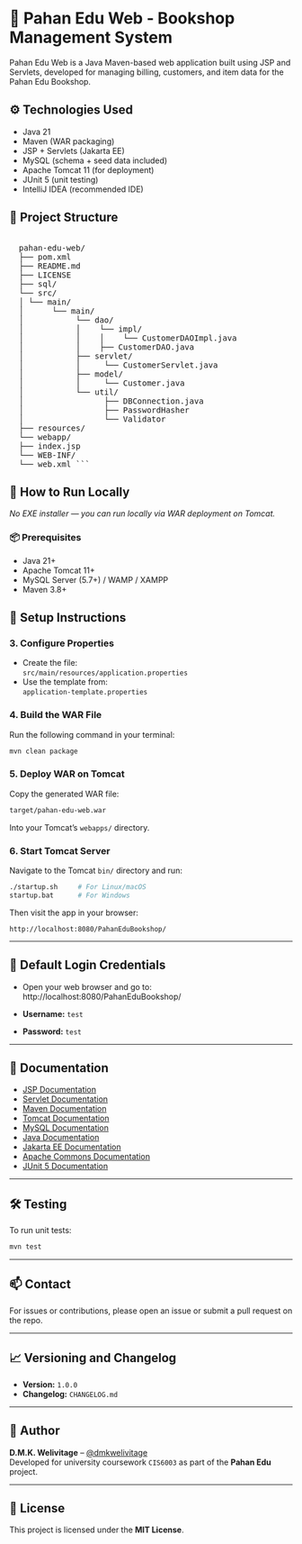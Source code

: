 # 📘 Pahan Edu Web - Bookshop Management System
Pahan Edu Web is a Java Maven-based web application built using JSP and Servlets, developed for managing billing, customers, and item data for the Pahan Edu Bookshop.

## ⚙️ Technologies Used
- Java 21  
- Maven (WAR packaging)  
- JSP + Servlets (Jakarta EE)  
- MySQL (schema + seed data included)  
- Apache Tomcat 11 (for deployment)  
- JUnit 5 (unit testing)  
- IntelliJ IDEA (recommended IDE)  

## 📂 Project Structure

<pre>  
  pahan-edu-web/ 
  ├── pom.xml 
  ├── README.md 
  ├── LICENSE
  ├── sql/
  └── src/
  │ └── main/ 
  │      └── main/  
  │           └── dao/
  │           │    └── impl/
  │           │    │    └── CustomerDAOImpl.java
  │           │    ├── CustomerDAO.java
  │           ├── servlet/ 
  │           │     └── CustomerServlet.java 
  │           ├── model/ 
  │           │     └── Customer.java 
  │           └── util/
  │                 ├── DBConnection.java
  │                 ├── PasswordHasher
  │                 └── Validator
  ├── resources/ 
  └── webapp/ 
  ├── index.jsp 
  └── WEB-INF/ 
  └── web.xml ``` </pre>

  ## 🚀 How to Run Locally
_No EXE installer — you can run locally via WAR deployment on Tomcat._

### 📦 Prerequisites
- Java 21+  
- Apache Tomcat 11+  
- MySQL Server (5.7+) / WAMP / XAMPP  
- Maven 3.8+

## 🔧 Setup Instructions

### 3. Configure Properties
- Create the file:  
  `src/main/resources/application.properties`
- Use the template from:  
  `application-template.properties`

### 4. Build the WAR File
Run the following command in your terminal:

```bash
mvn clean package
```

### 5. Deploy WAR on Tomcat
Copy the generated WAR file:

```bash
target/pahan-edu-web.war
```

Into your Tomcat’s `webapps/` directory.

### 6. Start Tomcat Server
Navigate to the Tomcat `bin/` directory and run:

```bash
./startup.sh     # For Linux/macOS
startup.bat      # For Windows
```

Then visit the app in your browser:

```
http://localhost:8080/PahanEduBookshop/
```

---

## 🔐 Default Login Credentials

- Open your web browser and go to:
http://localhost:8080/PahanEduBookshop/

- **Username:** `test`  
- **Password:** `test`

---

## 📖 Documentation

- [JSP Documentation](https://docs.oracle.com/javaee/7/tutorial/servlets.htm)  
- [Servlet Documentation](https://jakarta.ee/specifications/servlet/)  
- [Maven Documentation](https://maven.apache.org/guides/index.html)  
- [Tomcat Documentation](https://tomcat.apache.org/tomcat-11.0-doc/)  
- [MySQL Documentation](https://dev.mysql.com/doc/)  
- [Java Documentation](https://docs.oracle.com/en/java/)  
- [Jakarta EE Documentation](https://jakarta.ee/specifications/)  
- [Apache Commons Documentation](https://commons.apache.org/)  
- [JUnit 5 Documentation](https://junit.org/junit5/)
---

## 🛠️ Testing

To run unit tests:

```bash
mvn test
```

---

## 📫 Contact

For issues or contributions, please open an issue or submit a pull request on the repo.

---

## 📈 Versioning and Changelog

- **Version:** `1.0.0`  
- **Changelog:** `CHANGELOG.md`

---

## 📣 Author

**D.M.K. Welivitage** – [@dmkwelivitage](https://github.com/dmkwelivitage)  
Developed for university coursework `CIS6003` as part of the **Pahan Edu** project.

---

## 📝 License

This project is licensed under the **MIT License**.
